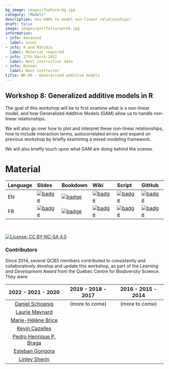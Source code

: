 ```yaml
---
bg_image: images/feature-bg.jpg
category: "Models"
description: Use GAMs to model non-linear relationships!
draft: false
image: images/portfolio/work6.jpg
information:
- info: Advanced
  label: Level
- info: R and RStudio
  label: Material required
- info: 17th March 2022
  label: Next instruction date
- info: Batman
  label: Next instructor
title: WK-08 - Generalized additive models
---
```


## Workshop 8: Generalized additive models in R

The goal of this workshop will be to first examine what is a non-linear model, and how Generalized Additive Models (GAM) allow us to handle non-linear relationships.

We will also go over how to plot and interpret these non-linear relationships, how to include interaction terms, autocorrelated errors and expand on previous workshop by briefly examining a mixed modeling framework. 

We will also briefly touch upon what GAM are doing behind the scenes.

# Material

Language | Slides | Bookdown | Wiki | Script | GitHub 
:--------|:-------|:-----|:-----|:------ |:-------
EN | [![badge](https://img.shields.io/static/v1?style=flat&label=Slides&message=08&color=red&logo=html5)](https://qcbsrworkshops.github.io/workshop08/pres-en/workshop08-pres-en.html) | [![badge](https://img.shields.io/static/v1?style=flat&label=book&message=08&logo=github)](https://qcbsrworkshops.github.io/workshop08/book-en/index.html) | [![badge](https://img.shields.io/static/v1?style=flat&label=wiki&message=08&logo=wikipedia)](https://wiki.qcbs.ca/r_workshop8) | [![badge](https://img.shields.io/static/v1?style=flat&label=script&message=08&color=2a50b8&logo=r)](https://qcbsrworkshops.github.io/workshop08/pres-en/workshop08-script-en.R) | [![badge](https://img.shields.io/static/v1?style=flat&label=repo&message=dev&color=6f42c1&logo=github)](https://github.com/QCBSRworkshops/workshop08) 
FR | [![badge](https://img.shields.io/static/v1?style=flat&label=Diapos&message=08&color=red&logo=html5)](https://qcbsrworkshops.github.io/workshop08/pres-fr/workshop08-pres-fr.html) | [![badge](https://img.shields.io/static/v1?style=flat&label=livre&message=08&logo=github)](https://qcbsrworkshops.github.io/workshop08/book-fr/index.html) | [![badge](https://img.shields.io/static/v1?style=flat&label=wiki&message=08&logo=wikipedia)](https://wiki.qcbs.ca/r_atelier8) | [![badge](https://img.shields.io/static/v1?style=flat&label=script&message=08&color=2a50b8&logo=r)](https://qcbsrworkshops.github.io/workshop08/pres-fr/workshop08-script-fr.R) | [![badge](https://img.shields.io/static/v1?style=flat&label=repo&message=dev&color=6f42c1&logo=github)](https://github.com/QCBSRworkshops/workshop08) 


<br> 

[![License: CC BY-NC-SA 4.0](https://img.shields.io/badge/License-CC%20BY--NC--SA%204.0-lightgrey.svg)](https://creativecommons.org/licenses/by-nc-sa/4.0/)

### Contributors

Since 2014, several QCBS members contributed to consistently and collaboratively develop and update this workshop, as part of the *Learning and Development Award* from the Québec Centre for Biodiversity Science. They were:

|      2022 - 2021 - 2020      |      2019 - 2018 - 2017     |      2016 - 2015 - 2014      |
|:----------------------------:|:---------------------------:|:----------------------------:|
| [Daniel Schoenig]()         |  (more to come) | (more to come)  |
|  [Laurie Maynard]()         |   |   |
|  [Marie-Hélène Brice]()     |   |   |
|  [Kevin Cazelles]()         |   |   |
|  [Pedro Henrique P. Braga]()|   |   |
|  [Esteban Gongora]()        |   |   |
|  [Linley Sherin]()        |   |   |